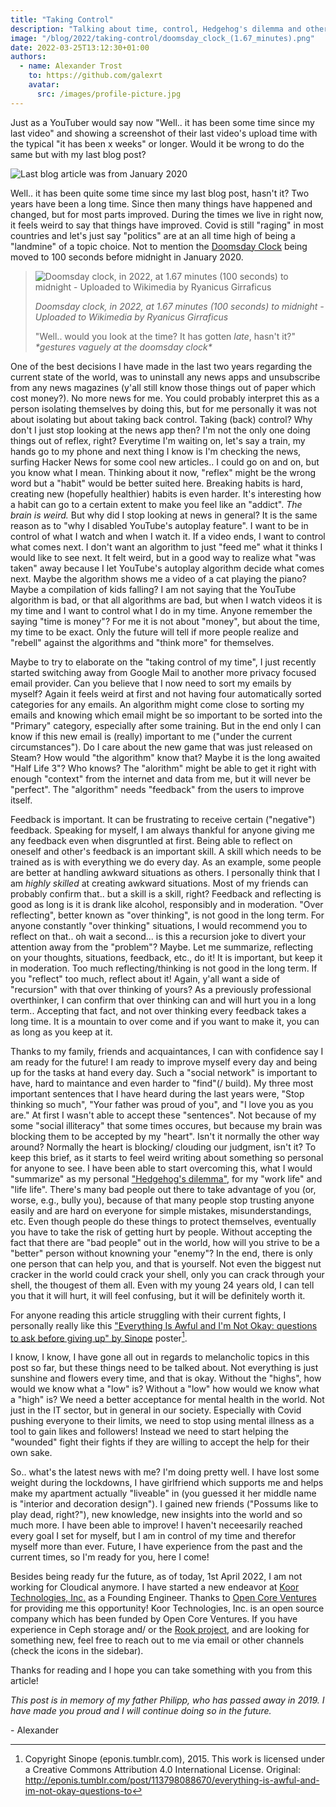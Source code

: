 ```yaml
---
title: "Taking Control"
description: "Talking about time, control, Hedgehog's dilemma and other personal points."
image: "/blog/2022/taking-control/doomsday_clock_(1.67_minutes).png"
date: 2022-03-25T13:12:30+01:00
authors:
  - name: Alexander Trost
    to: https://github.com/galexrt
    avatar:
      src: /images/profile-picture.jpg
---
```


Just as a YouTuber would say now "Well.. it has been some time since my last video" and showing a screenshot of their last video's upload time with the typical "it has been x weeks" or longer.
Would it be wrong to do the same but with my last blog post?

![Last blog article was from January 2020](/blog/2022/taking-control/last-post.png)

Well.. it has been quite some time since my last blog post, hasn't it? Two years have been a long time. Since then many things have happened and changed, but for most parts improved. During the times we live in right now, it feels weird to say that things have improved.
Covid is still "raging" in most countries and let's just say "politics" are at an all time high of being a "landmine" of a topic choice. Not to mention the [Doomsday Clock](https://en.wikipedia.org/wiki/Doomsday_Clock) being moved to 100 seconds before midnight in January 2020.

> ![Doomsday clock, in 2022, at 1.67 minutes (100 seconds) to midnight - Uploaded to Wikimedia by Ryanicus Girraficus](/blog/2022/taking-control/doomsday_clock_(1.67_minutes).png)
>
> _Doomsday clock, in 2022, at 1.67 minutes (100 seconds) to midnight - Uploaded to Wikimedia by Ryanicus Girraficus_
>
> "Well.. would you look at the time? It has gotten _late_, hasn't it?" _\*gestures vaguely at the doomsday clock\*_

One of the best decisions I have made in the last two years regarding the current state of the world, was to uninstall any news apps and unsubscribe from any news magazines (y'all still know those things out of paper which cost money?). No more news for me. You could probably interpret this as a person isolating themselves by doing this, but for me personally it was not about isolating but about taking back control.
Taking (back) control? Why don't I just stop looking at the news app then? I'm not the only one doing things out of reflex, right? Everytime I'm waiting on, let's say a train, my hands go to my phone and next thing I know is I'm checking the news, surfing Hacker News for some cool new articles.. I could go on and on, but you know what I mean.
Thinking about it now, "reflex" might be the wrong word but a "habit" would be better suited here. Breaking habits is hard, creating new (hopefully healthier) habits is even harder.
It's interesting how a habit can go to a certain extent to make you feel like an "addict". _The brain is weird._
But why did I stop looking at news in general? It is the same reason as to "why I disabled YouTube's autoplay feature".
I want to be in control of what I watch and when I watch it. If a video ends, I want to control what comes next. I don't want an algorithm to just "feed me" what it thinks I would like to see next.
It felt weird, but in a good way to realize what "was taken" away because I let YouTube's autoplay algorithm decide what comes next. Maybe the algorithm shows me a video of a cat playing the piano? Maybe a compilation of kids falling? I am not saying that the YouTube algorithm is bad, or that all algorithms are bad, but when I watch videos it is my time and I want to control what I do in my time.
Anyone remember the saying "time is money"? For me it is not about "money", but about the time, my time to be exact.
Only the future will tell if more people realize and "rebell" against the algorithms and "think more" for themselves.

Maybe to try to elaborate on the "taking control of my time", I just recently started switching away from Google Mail to another more privacy focused email provider.
Can you believe that I now need to sort my emails by myself? Again it feels weird at first and not having four automatically sorted categories for any emails.
An algorithm might come close to sorting my emails and knowing which email might be so important to be sorted into the "Primary" category, especially after some training.
But in the end only I can know if this new email is (really) important to me ("under the current circumstances").
Do I care about the new game that was just released on Steam? How would "the algorithm" know that? Maybe it is the long awaited "Half Life 3"? Who knows? The "alorithm" might be able to get it right with enough "context" from the internet and data from me, but it will never be "perfect". The "algorithm" needs "feedback" from the users to improve itself.

Feedback is important. It can be frustrating to receive certain ("negative") feedback. Speaking for myself, I am always thankful for anyone giving me any feedback even when disgruntled at first.
Being able to reflect on oneself and other's feedback is an important skill. A skill which needs to be trained as is with everything we do every day.
As an example, some people are better at handling awkward situations as others. I personally think that I am _highly skilled_ at creating awkward situations.
Most of my friends can probably confirm that.. but a skill is a skill, right?
Feedback and reflecting is good as long is it is drank like alcohol, responsibly and in moderation.
"Over reflecting", better known as "over thinking", is not good in the long term. For anyone constantly "over thinking" situations, I would recommend you to reflect on that.. oh wait a second... is this a recursion joke to divert your attention away from the "problem"? Maybe.
Let me summarize, reflecting on your thoughts, situations, feedback, etc., do it! It is important, but keep it in moderation. Too much reflecting/thinking is not good in the long term.
If you "reflect" too much, reflect about it! Again, y'all want a side of "recursion" with that over thinking of yours?
As a previously professional overthinker, I can confirm that over thinking can and will hurt you in a long term.. Accepting that fact, and not over thinking every feedback takes a long time. It is a mountain to over come and if you want to make it, you can as long as you keep at it.

Thanks to my family, friends and acquaintances, I can with confidence say I am ready for the future! I am ready to improve myself every day and being up for the tasks at hand every day.
Such a "social network" is important to have, hard to maintance and even harder to "find"(/ build).
My three most important sentences that I have heard during the last years were, "Stop thinking so much", "Your father was proud of you", and "I love you as you are."
At first I wasn't able to accept these "sentences". Not because of my some "social illiteracy" that some times occures, but because my brain was blocking them to be accepted by my "heart".
Isn't it normally the other way around? Normally the heart is blocking/ clouding our judgment, isn't it?
To keep this brief, as it starts to feel weird writing about something so personal for anyone to see.
I have been able to start overcoming this, what I would "summarize" as my personal ["Hedgehog's dilemma"](https://en.wikipedia.org/wiki/Hedgehog%27s_dilemma), for my "work life" and "life life".
There's many bad people out there to take advantage of you (or, worse, e.g., bully you), because of that many people stop trusting anyone easily and are hard on everyone for simple mistakes, misunderstandings, etc.
Even though people do these things to protect themselves, eventually you have to take the risk of getting hurt by people.
Without accepting the fact that there are "bad people" out in the world, how will you strive to be a "better" person without knowning your "enemy"?
In the end, there is only one person that can help you, and that is yourself.
Not even the biggest nut cracker in the world could crack your shell, only you can crack through your shell, the thougest of them all.
Even with my young 24 years old, I can tell you that it will hurt, it will feel confusing, but it will be definitely worth it.

For anyone reading this article struggling with their current fights, I personally really like this ["Everything Is Awful and I'm Not Okay: questions to ask before giving up" by Sinope](https://depts.washington.edu/fammed/wp-content/uploads/2019/03/Katers-selfcare_printable.pdf) poster[^1].

I know, I know, I have gone all out in regards to melancholic topics in this post so far, but these things need to be talked about.
Not everything is just sunshine and flowers every time, and that is okay. Without the "highs", how would we know what a "low" is? Without a "low" how would we know what a "high" is?
We need a better acceptance for mental health in the world. Not just in the IT sector, but in general in our society.
Especially with Covid pushing everyone to their limits, we need to stop using mental illness as a tool to gain likes and followers!
Instead we need to start helping the "wounded" fight their fights if they are willing to accept the help for their own sake.

So.. what's the latest news with me?
I'm doing pretty well. I have lost some weight during the lockdowns, I have girlfriend which supports me and helps make my apartment actually "liveable" in (you guessed it her middle name is "interior and decoration design").
I gained new friends ("Possums like to play dead, right?"), new knowledge, new insights into the world and so much more.
I have been able to improve! I haven't neceesarily reached every goal I set for myself, but I am in control of my time and therefor myself more than ever.
Future, I have experience from the past and the current times, so I'm ready for you, here I come!

Besides being ready fur the future, as of today, 1st April 2022, I am not working for Cloudical anymore.
I have started a new endeavor at [Koor Technologies, Inc.](https://koor.tech/) as a Founding Engineer.
Thanks to [Open Core Ventures](https://opencoreventures.com/) for providing me this opportunity!
Koor Technologies, Inc. is an open source company which has been funded by Open Core Ventures.
If you have experience in Ceph storage and/ or the [Rook project](https://rook.io/), and are looking for something new, feel free to reach out to me via email or other channels (check the icons in the sidebar).

Thanks for reading and I hope you can take something with you from this article!

_This post is in memory of my father Philipp, who has passed away in 2019. I have made you proud and I will continue doing so in the future._

\- Alexander

[^1]: Copyright Sinope (eponis.tumblr.com), 2015. This work is licensed under a Creative Commons Attribution 4.0 International License. Original: http://eponis.tumblr.com/post/113798088670/everything-is-awful-and-im-not-okay-questions-to
